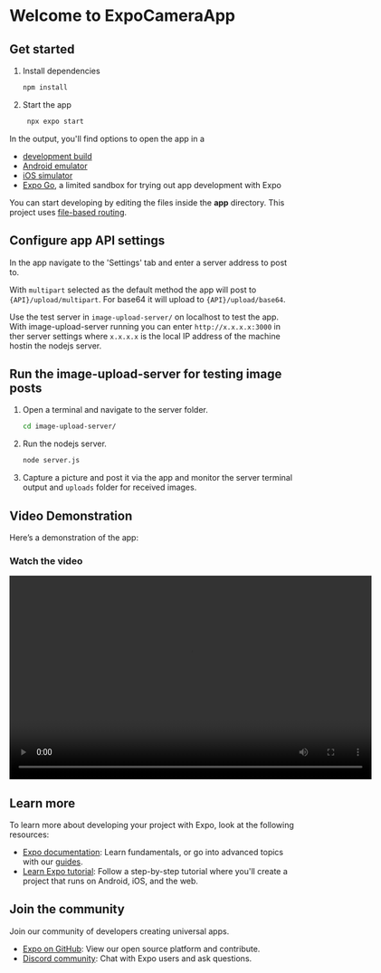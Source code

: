 # Welcome to ExpoCameraApp

## Get started

1. Install dependencies

   ```bash
   npm install
   ```

2. Start the app

   ```bash
    npx expo start
   ```

In the output, you'll find options to open the app in a

- [development build](https://docs.expo.dev/develop/development-builds/introduction/)
- [Android emulator](https://docs.expo.dev/workflow/android-studio-emulator/)
- [iOS simulator](https://docs.expo.dev/workflow/ios-simulator/)
- [Expo Go](https://expo.dev/go), a limited sandbox for trying out app development with Expo

You can start developing by editing the files inside the **app** directory. This project uses [file-based routing](https://docs.expo.dev/router/introduction).

## Configure app API settings

In the app navigate to the 'Settings' tab and enter a server address to post to.

With `multipart` selected as the default method the app will post to `{API}/upload/multipart`. For base64 it will upload to `{API}/upload/base64`.

Use the test server in `image-upload-server/` on localhost to test the app. With image-upload-server running you can enter `http://x.x.x.x:3000` in ther server settings where `x.x.x.x` is the local IP address of the machine hostin the nodejs server.


## Run the image-upload-server for testing image posts

1. Open a terminal and navigate to the server folder.

   ```bash
   cd image-upload-server/
   ```

2. Run the nodejs server.

   ```bash
   node server.js
   ```
3. Capture a picture and post it via the app and monitor the server terminal output and `uploads` folder for received images.

## Video Demonstration

Here’s a demonstration of the app:

### Watch the video
<video width="640" height="360" controls>
  <source src="https://raw.githubusercontent.com/ConnorPearson/ExpoCameraApp/refs/heads/master/examples/screen-20250326-215517.mp4" type="video/mp4">
  Your browser does not support the video tag.
</video>



## Learn more

To learn more about developing your project with Expo, look at the following resources:

- [Expo documentation](https://docs.expo.dev/): Learn fundamentals, or go into advanced topics with our [guides](https://docs.expo.dev/guides).
- [Learn Expo tutorial](https://docs.expo.dev/tutorial/introduction/): Follow a step-by-step tutorial where you'll create a project that runs on Android, iOS, and the web.

## Join the community

Join our community of developers creating universal apps.

- [Expo on GitHub](https://github.com/expo/expo): View our open source platform and contribute.
- [Discord community](https://chat.expo.dev): Chat with Expo users and ask questions.
